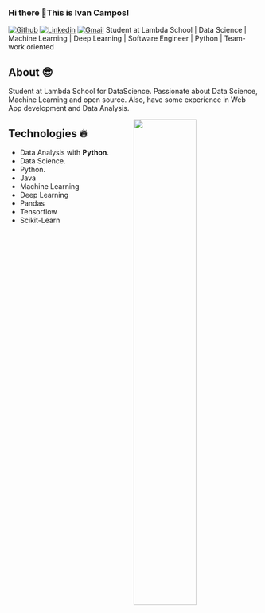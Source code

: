 ### Hi there 👋This is Ivan Campos!
[![Github](https://img.shields.io/badge/-Github-000?style=flat&logo=Github&logoColor=white)](https://github.com/IvanCampos11)
[![Linkedin](https://img.shields.io/badge/-LinkedIn-blue?style=flat&logo=Linkedin&logoColor=white)](https://www.linkedin.com/in/ivan-a-campos/)
[![Gmail](https://img.shields.io/badge/-Gmail-c14438?style=flat&logo=Gmail&logoColor=white)](mailto:ivan.4.campos@gmail.com)
Student at Lambda School | Data Science | Machine Learning | Deep Learning | Software Engineer | Python | Team-work oriented

## About :sunglasses:
Student at Lambda School for DataScience. Passionate about Data Science, Machine Learning and open source. Also, have some experience in Web App development and Data Analysis.

<img width="50%" align="right" src="https://github-readme-stats.vercel.app/api?username=ivancampos11&show_icons=true&hide_border=true" />

## Technologies :fire:
- Data Analysis with **Python**.
- Data Science.
- Python.
- Java
- Machine Learning
- Deep Learning
- Pandas
- Tensorflow
- Scikit-Learn

